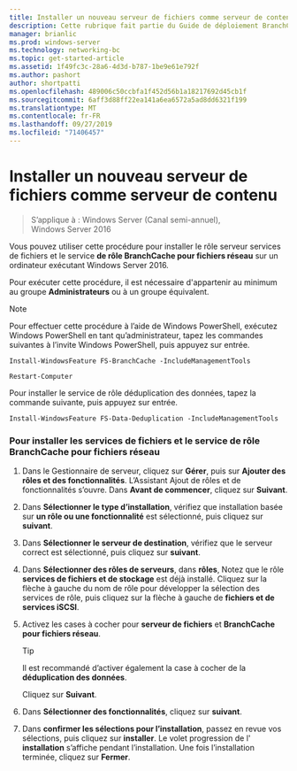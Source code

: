 ```yaml
---
title: Installer un nouveau serveur de fichiers comme serveur de contenu
description: Cette rubrique fait partie du Guide de déploiement BranchCache pour Windows Server 2016, qui montre comment déployer BranchCache en mode de cache distribué et hébergé pour optimiser l’utilisation de la bande passante WAN dans les filiales.
manager: brianlic
ms.prod: windows-server
ms.technology: networking-bc
ms.topic: get-started-article
ms.assetid: 1f49fc3c-28a6-4d3d-b787-1be9e61e792f
ms.author: pashort
author: shortpatti
ms.openlocfilehash: 489006c50ccbfa1f452d56b1a18217692d45cb1f
ms.sourcegitcommit: 6aff3d88ff22ea141a6ea6572a5ad8dd6321f199
ms.translationtype: MT
ms.contentlocale: fr-FR
ms.lasthandoff: 09/27/2019
ms.locfileid: "71406457"
---
```

# <a name="install-a-new-file-server-as-a-content-server"></a>Installer un nouveau serveur de fichiers comme serveur de contenu

>S’applique à : Windows Server (Canal semi-annuel), Windows Server 2016

Vous pouvez utiliser cette procédure pour installer le rôle serveur services de fichiers et le service **de rôle BranchCache pour fichiers réseau** sur un ordinateur exécutant Windows Server 2016.  
  
Pour exécuter cette procédure, il est nécessaire d'appartenir au minimum au groupe **Administrateurs** ou à un groupe équivalent.  
  
> [!NOTE]  
> Pour effectuer cette procédure à l’aide de Windows PowerShell, exécutez Windows PowerShell en tant qu’administrateur, tapez les commandes suivantes à l’invite Windows PowerShell, puis appuyez sur entrée.  
>   
> `Install-WindowsFeature FS-BranchCache -IncludeManagementTools`  
>   
> `Restart-Computer`  
>   
> Pour installer le service de rôle déduplication des données, tapez la commande suivante, puis appuyez sur entrée.  
>   
> `Install-WindowsFeature FS-Data-Deduplication -IncludeManagementTools`  
  
### <a name="to-install-file-services-and-the-branchcache-for-network-files-role-service"></a>Pour installer les services de fichiers et le service de rôle BranchCache pour fichiers réseau  
  
1.  Dans le Gestionnaire de serveur, cliquez sur **Gérer**, puis sur **Ajouter des rôles et des fonctionnalités**. L’Assistant Ajout de rôles et de fonctionnalités s’ouvre. Dans **Avant de commencer**, cliquez sur **Suivant**.  
  
2.  Dans **Sélectionner le type d’installation**, vérifiez que installation basée sur **un rôle ou une fonctionnalité** est sélectionné, puis cliquez sur **suivant**.  
  
3.  Dans **Sélectionner le serveur de destination**, vérifiez que le serveur correct est sélectionné, puis cliquez sur **suivant**.  
  
4.  Dans **Sélectionner des rôles de serveurs**, dans **rôles**, Notez que le rôle **services de fichiers et de stockage** est déjà installé. Cliquez sur la flèche à gauche du nom de rôle pour développer la sélection des services de rôle, puis cliquez sur la flèche à gauche de **fichiers et de services iSCSI**.  
  
5.  Activez les cases à cocher pour **serveur de fichiers** et **BranchCache pour fichiers réseau**.  
  
    > [!TIP]  
    > Il est recommandé d’activer également la case à cocher de la **déduplication des données**.
  
    Cliquez sur **Suivant**.  
  
6.  Dans **Sélectionner des fonctionnalités**, cliquez sur **suivant**.  
  
7.  Dans **confirmer les sélections pour l’installation**, passez en revue vos sélections, puis cliquez sur **installer**. Le volet progression de l' **installation** s’affiche pendant l’installation. Une fois l’installation terminée, cliquez sur **Fermer**.

